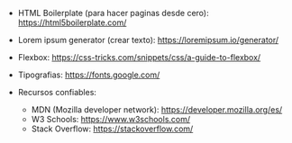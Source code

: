 - HTML Boilerplate (para hacer paginas desde cero): https://html5boilerplate.com/

- Lorem ipsum generator (crear texto): https://loremipsum.io/generator/

- Flexbox: https://css-tricks.com/snippets/css/a-guide-to-flexbox/

- Tipografias: https://fonts.google.com/

- Recursos confiables:
  - MDN (Mozilla developer network): https://developer.mozilla.org/es/
  - W3 Schools: https://www.w3schools.com/
  - Stack Overflow: https://stackoverflow.com/